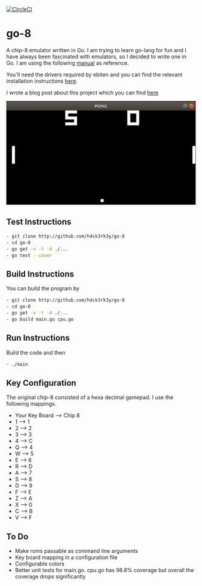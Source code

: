 [![CircleCI](https://circleci.com/gh/h4ck3rk3y/go-8.svg?style=svg)](https://circleci.com/gh/h4ck3rk3y/go-8)

# go-8 
A chip-8 emulator written in Go. I am trying to learn go-lang for fun and I have always been fascinated with emulators, so I decided to write one in Go. I am using the following [manual](http://devernay.free.fr/hacks/chip8/C8TECH10.HTM#1nnn) as reference.

You'll need the drivers required by ebiten and you can find the relevant installation instructions [here](https://github.com/hajimehoshi/ebiten/wiki/Linux).

I wrote a blog post about this project which you can find [here](https://gyani.net/blog/chip-8/)

![Screen Shot](screenshots/PONG.png?raw=true)

## Test Instructions

```bash
- git clone http://github.com/h4ck3rk3y/go-8
- cd go-8
- go get -v -t -d ./...
- go test --cover
```

## Build Instructions

You can build the program by

```bash
- git clone http://github.com/h4ck3rk3y/go-8
- cd go-8
- go get -v -t -d ./...
- go build main.go cpu.go
```

## Run Instructions

Build the code and then

```bash
- ./main
```
## Key Configuration

The original chip-8 consisted of a hexa decimal gamepad. I use the following mappings.

- Your Key Board --> Chip 8
- 1 --> 1
- 2 --> 2
- 3 --> 3
- 4 --> C
- Q --> 4
- W --> 5
- E --> 6
- R --> D
- A --> 7
- S --> 8
- D --> 9
- F --> E
- Z --> A
- X --> 0
- C --> B
- V --> F

## To Do

- Make roms passable as command line arguments
- Key board mapping in a configuration file
- Configurable colors
- Better unit tests for main.go. cpu.go has 98.8% coverage but overall the coverage drops significantly
